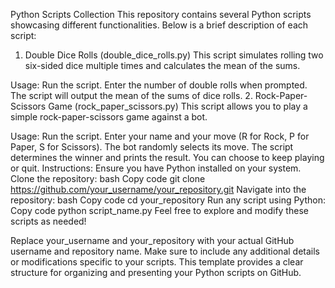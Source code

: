 Python Scripts Collection
This repository contains several Python scripts showcasing different functionalities. Below is a brief description of each script:

1. Double Dice Rolls (double_dice_rolls.py)
This script simulates rolling two six-sided dice multiple times and calculates the mean of the sums.

Usage:
Run the script.
Enter the number of double rolls when prompted.
The script will output the mean of the sums of dice rolls.
2. Rock-Paper-Scissors Game (rock_paper_scissors.py)
This script allows you to play a simple rock-paper-scissors game against a bot.

Usage:
Run the script.
Enter your name and your move (R for Rock, P for Paper, S for Scissors).
The bot randomly selects its move.
The script determines the winner and prints the result.
You can choose to keep playing or quit.
Instructions:
Ensure you have Python installed on your system.
Clone the repository:
bash
Copy code
git clone https://github.com/your_username/your_repository.git
Navigate into the repository:
bash
Copy code
cd your_repository
Run any script using Python:
Copy code
python script_name.py
Feel free to explore and modify these scripts as needed!

Replace your_username and your_repository with your actual GitHub username and repository name. Make sure to include any additional details or modifications specific to your scripts. This template provides a clear structure for organizing and presenting your Python scripts on GitHub.






